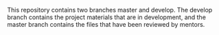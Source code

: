 This repository contains two branches master and develop. The develop branch contains the project materials that are in development, and the master branch contains the files that have been reviewed by mentors.